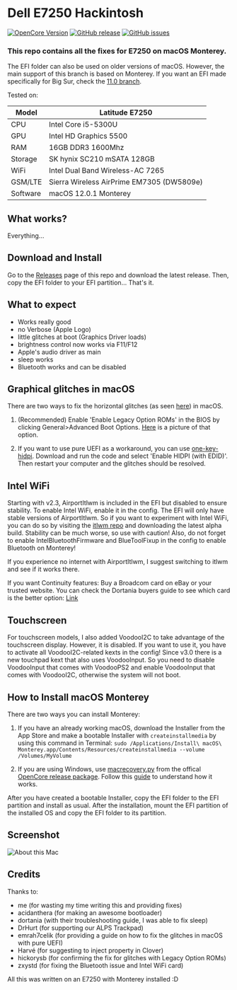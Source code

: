 # Dell E7250 Hackintosh

[![OpenCore Version](https://img.shields.io/badge/OpenCore-0.7.7-green.svg)](https://github.com/SkyrilHD/Dell-E7250-Hackintosh/)
[![GitHub release](https://img.shields.io/github/tag/SkyrilHD/Dell-E7250-Hackintosh.svg)](https://github.com/SkyrilHD/Dell-E7250-Hackintosh/releases/)
[![GitHub issues](https://img.shields.io/github/issues/SkyrilHD/Dell-E7250-Hackintosh.svg)](https://github.com/SkyrilHD/Dell-E7250-Hackintosh/issues/)

### This repo contains all the fixes for E7250 on macOS Monterey.

The EFI folder can also be used on older versions of macOS. However, the main support of this branch is based on Monterey. If you want an EFI made specifically for Big Sur, check the [11.0 branch](https://github.com/SkyrilHD/Dell-E7250-Hackintosh/tree/11.0).

Tested on:

Model | Latitude E7250
------------- | ---------------
CPU | Intel Core i5-5300U
GPU | Intel HD Graphics 5500
RAM | 16GB DDR3 1600Mhz
Storage | SK hynix SC210 mSATA 128GB
WiFi | Intel Dual Band Wireless-AC 7265
GSM/LTE | Sierra Wireless AirPrime EM7305 (DW5809e)
Software | macOS 12.0.1 Monterey

## What works?

Everything...

## Download and Install

Go to the [Releases](https://github.com/SkyrilHD/Dell-E7250-Hackintosh/releases/) page of this repo and download the latest release. Then, copy the EFI folder to your EFI partition... That's it.

## What to expect

- Works really good
- no Verbose (Apple Logo)
- little glitches at boot (Graphics Driver loads)
- brightness control now works via F11/F12
- Apple's audio driver as main
- sleep works
- Bluetooth works and can be disabled

## Graphical glitches in macOS

There are two ways to fix the horizontal glitches (as seen [here](https://github.com/newyb/Something-useful-of-E7250/blob/main/BUG2%20at%20sign.jpg)) in macOS.

1. (Recommended) Enable 'Enable Legacy Option ROMs' in the BIOS by clicking General>Advanced Boot Options. [Here](https://supportkb.dell.com/img/ka02R000000oLv9QAE/ka02R000000oLv9QAE_en_US_2.jpeg) is a picture of that option.

2. If you want to use pure UEFI as a workaround, you can use [one-key-hidpi](https://github.com/xzhih/one-key-hidpi). Download and run the code and select 'Enable HIDPI (with EDID)'. Then restart your computer and the glitches should be resolved.

## Intel WiFi

Starting with v2.3, AirportItlwm is included in the EFI but disabled to ensure stability. To enable Intel WiFi, enable it in the config. The EFI will only have stable versions of AirportItlwm. So if you want to experiment with Intel WiFi, you can do so by visiting the [itlwm repo](https://github.com/OpenIntelWireless/itlwm) and downloading the latest alpha build. Stability can be much worse, so use with caution! Also, do not forget to enable IntelBluetoothFirmware and BlueToolFixup in the config to enable Bluetooth on Monterey!

If you experience no internet with AirportItlwm, I suggest switching to itlwm and see if it works there.

If you want Continuity features: Buy a Broadcom card on eBay or your trusted website. You can check the Dortania buyers guide to see which card is the better option: [Link](https://dortania.github.io/Wireless-Buyers-Guide/)

## Touchscreen

For touchscreen models, I also added VoodooI2C to take advantage of the touchscreen display. However, it is disabled. If you want to use it, you have to activate all VoodooI2C-related kexts in the config! Since v3.0 there is a new touchpad kext that also uses VoodooInput. So you need to disable VoodooInput that comes with VoodooPS2 and enable VoodooInput that comes with VoodooI2C, otherwise the system will not boot.

## How to Install macOS Monterey

There are two ways you can install Monterey:

1. If you have an already working macOS, download the Installer from the App Store and make a bootable Installer with `createinstallmedia` by using this command in Terminal: `sudo /Applications/Install\ macOS\ Monterey.app/Contents/Resources/createinstallmedia --volume /Volumes/MyVolume`

2. If you are using Windows, use [macrecovery.py](https://github.com/acidanthera/OpenCorePkg/tree/master/Utilities/macrecovery) from the offical [OpenCore release package](https://github.com/acidanthera/OpenCorePkg/releases/). Follow this [guide](https://dortania.github.io/OpenCore-Install-Guide/installer-guide/winblows-install.html) to understand how it works.

After you have created a bootable Installer, copy the EFI folder to the EFI partition and install as usual. After the installation, mount the EFI partition of the installed OS and copy the EFI folder to its partition.

## Screenshot

![About this Mac](https://user-images.githubusercontent.com/28839925/137376042-5502b29d-ef16-4ff2-8c92-8998c46662e1.png)


## Credits

Thanks to:

- me (for wasting my time writing this and providing fixes)
- acidanthera (for making an awesome bootloader)
- dortania (with their troubleshooting guide, I was able to fix sleep)
- DrHurt (for supporting our ALPS Trackpad)
- emrah7celik (for providing a guide on how to fix the glitches in macOS with pure UEFI)
- Harvé (for suggesting to inject property in Clover)
- hickorysb (for confirming the fix for glitches with Legacy Option ROMs)
- zxystd (for fixing the Bluetooth issue and Intel WiFi card)


All this was written on an E7250 with Monterey installed :D
